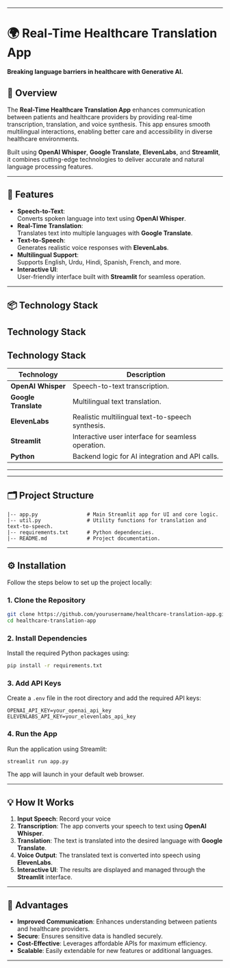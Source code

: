 
---

# 🌍 Real-Time Healthcare Translation App  

**Breaking language barriers in healthcare with Generative AI.**  


## 📖 Overview  

The **Real-Time Healthcare Translation App** enhances communication between patients and healthcare providers by providing real-time transcription, translation, and voice synthesis. This app ensures smooth multilingual interactions, enabling better care and accessibility in diverse healthcare environments.  

Built using **OpenAI Whisper**, **Google Translate**, **ElevenLabs**, and **Streamlit**, it combines cutting-edge technologies to deliver accurate and natural language processing features.  

---

## 🚀 Features  

- **Speech-to-Text**:  
  Converts spoken language into text using **OpenAI Whisper**.  
- **Real-Time Translation**:  
  Translates text into multiple languages with **Google Translate**.  
- **Text-to-Speech**:  
  Generates realistic voice responses with **ElevenLabs**.  
- **Multilingual Support**:  
  Supports English, Urdu, Hindi, Spanish, French, and more.  
- **Interactive UI**:  
  User-friendly interface built with **Streamlit** for seamless operation.  

---

## 📦 Technology Stack  


## Technology Stack  

## Technology Stack  

| **Technology**            | **Description**                                      |  
|----------------------------|-----------------------------------------------------|  
| **OpenAI Whisper**         | Speech-to-text transcription.                       |  
| **Google Translate**       | Multilingual text translation.                      |  
| **ElevenLabs**             | Realistic multilingual text-to-speech synthesis.    |  
| **Streamlit**              | Interactive user interface for seamless operation.  |  
| **Python**                 | Backend logic for AI integration and API calls.     |  

---


---

## 🗂️ Project Structure  

```plaintext
|-- app.py                # Main Streamlit app for UI and core logic.
|-- util.py               # Utility functions for translation and text-to-speech.
|-- requirements.txt      # Python dependencies.
|-- README.md             # Project documentation.
```

---

## ⚙️ Installation  

Follow the steps below to set up the project locally:  

### 1. Clone the Repository  

```bash
git clone https://github.com/yourusername/healthcare-translation-app.git
cd healthcare-translation-app
```  

### 2. Install Dependencies  

Install the required Python packages using:  

```bash
pip install -r requirements.txt
```  

### 3. Add API Keys  

Create a `.env` file in the root directory and add the required API keys:  

```plaintext
OPENAI_API_KEY=your_openai_api_key
ELEVENLABS_API_KEY=your_elevenlabs_api_key
```  

### 4. Run the App  

Run the application using Streamlit:  

```bash
streamlit run app.py
```  

The app will launch in your default web browser.  

---

## 💡 How It Works  

1. **Input Speech**: Record your voice   
2. **Transcription**: The app converts your speech to text using **OpenAI Whisper**.  
3. **Translation**: The text is translated into the desired language with **Google Translate**.  
4. **Voice Output**: The translated text is converted into speech using **ElevenLabs**.  
5. **Interactive UI**: The results are displayed and managed through the **Streamlit** interface.  

---

## 🌟 Advantages  

- **Improved Communication**: Enhances understanding between patients and healthcare providers.  
- **Secure**: Ensures sensitive data is handled securely.  
- **Cost-Effective**: Leverages affordable APIs for maximum efficiency.  
- **Scalable**: Easily extendable for new features or additional languages.  

---

